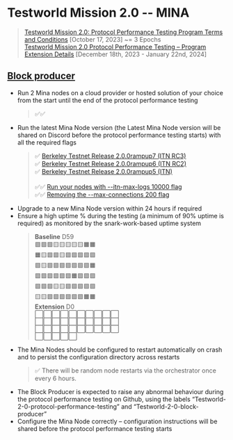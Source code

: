 # Testworld Mission 2.0 -- MINA

> [Testworld Mission 2.0: Protocol Performance Testing Program Terms and Conditions](https://minaprotocol.com/testworld-2-protocol-performance-tcs) [October 17, 2023] ~= 3 Epochs <br/>
> [Testworld Mission 2.0 Protocol Performance Testing – Program Extension Details](https://minaprotocol.com/blog/testworld-mission-2-0-program-extension-details) [December 18th, 2023 - January 22nd, 2024] 

## [Block producer](block-producer)
* Run 2 Mina nodes on a cloud provider or hosted solution of your choice from the start until the end of the protocol performance testing
  > ✅✅ 
* Run the latest Mina Node version (the Latest Mina Node version will be shared on Discord before the protocol performance testing starts) with all the required flags
  > ✅ [Berkeley Testnet Release 2.0.0rampup7 (ITN RC3)](https://github.com/MinaProtocol/mina/releases/tag/2.0.0rampup7) <br/>
  > ✅ [Berkeley Testnet Release 2.0.0rampup6 (ITN RC2)](https://github.com/MinaProtocol/mina/releases/tag/2.0.0rampup6) <br/>
  > ✅ [Berkeley Testnet Release 2.0.0rampup5 (ITN)](https://github.com/MinaProtocol/mina/releases/tag/2.0.0rampup5) <br/><br/>
  > ✅✅ [Run your nodes with --itn-max-logs 10000 flag](https://github.com/MinaProtocol/mina/releases/tag/2.0.0rampup7) <br/>
  > ✅✅ [Removing the --max-connections 200 flag](https://github.com/o1-labs/docs2/pull/719)
* Upgrade to a new Mina Node version within 24 hours if required
* Ensure a high uptime % during the testing (a minimum of 90% uptime is required) as monitored by the snark-work-based uptime system
  > **Baseline** D59 <br/>
  > 🟩🟩🟩🟨🟨🟨🟨🟨🟧🟧 <br/>
  > 🟧🟨🟩🟩🟨🟩🟩🟩🟩🟩 <br/>
  > 🟩🟨🟩🟩🟩🟩🟩🟩🟩🟧 <br/>
  > 🟩🟩🟩🟩🟩🟩🟧🟩🟩🟩 <br/>
  > 🟩🟩🟩🟨🟨🟩🟩🟩🟩🟩 <br/>
  > 🟨🟨🟩🟩🟩🟩🟩🟩🟧🟧 <br/>
  >  **Extension** D0<br/>
  > ⬜⬜⬜⬜⬜⬜⬜⬜⬜⬜ <br/>
  > ⬜⬜⬜⬜⬜⬜⬜⬜⬜⬜ <br/>
  > ⬜⬜⬜⬜⬜⬜⬜⬜⬜⬜ <br/>
  > ⬜⬜⬜⬜⬜
* The Mina Nodes should be configured to restart automatically on crash and to persist the configuration directory across restarts
  > ✅ There will be random node restarts via the orchestrator once every 6 hours.
* The Block Producer is expected to raise any abnormal behaviour during the protocol performance testing on Github, using the labels “Testworld-2-0-protocol-performance-testing” and “Testworld-2-0-block-producer”
* Configure the Mina Node correctly – configuration instructions will be shared before the protocol performance testing starts

    
